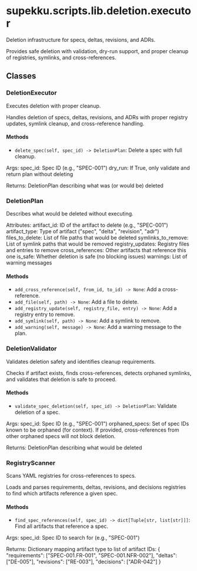 # supekku.scripts.lib.deletion.executor

Deletion infrastructure for specs, deltas, revisions, and ADRs.

Provides safe deletion with validation, dry-run support, and proper cleanup
of registries, symlinks, and cross-references.

## Classes

### DeletionExecutor

Executes deletion with proper cleanup.

Handles deletion of specs, deltas, revisions, and ADRs with proper
registry updates, symlink cleanup, and cross-reference handling.

#### Methods

- `delete_spec(self, spec_id) -> DeletionPlan`: Delete a spec with full cleanup.

Args:
    spec_id: Spec ID (e.g., "SPEC-001")
    dry_run: If True, only validate and return plan without deleting

Returns:
    DeletionPlan describing what was (or would be) deleted

### DeletionPlan

Describes what would be deleted without executing.

Attributes:
    artifact_id: ID of the artifact to delete (e.g., "SPEC-001")
    artifact_type: Type of artifact ("spec", "delta", "revision", "adr")
    files_to_delete: List of file paths that would be deleted
    symlinks_to_remove: List of symlink paths that would be removed
    registry_updates: Registry files and entries to remove
    cross_references: Other artifacts that reference this one
    is_safe: Whether deletion is safe (no blocking issues)
    warnings: List of warning messages

#### Methods

- `add_cross_reference(self, from_id, to_id) -> None`: Add a cross-reference.
- `add_file(self, path) -> None`: Add a file to delete.
- `add_registry_update(self, registry_file, entry) -> None`: Add a registry entry to remove.
- `add_symlink(self, path) -> None`: Add a symlink to remove.
- `add_warning(self, message) -> None`: Add a warning message to the plan.

### DeletionValidator

Validates deletion safety and identifies cleanup requirements.

Checks if artifact exists, finds cross-references, detects orphaned
symlinks, and validates that deletion is safe to proceed.

#### Methods

- `validate_spec_deletion(self, spec_id) -> DeletionPlan`: Validate deletion of a spec.

Args:
    spec_id: Spec ID (e.g., "SPEC-001")
    orphaned_specs: Set of spec IDs known to be orphaned (for context).
                   If provided, cross-references from other orphaned specs
                   will not block deletion.

Returns:
    DeletionPlan describing what would be deleted

### RegistryScanner

Scans YAML registries for cross-references to specs.

Loads and parses requirements, deltas, revisions, and decisions registries
to find which artifacts reference a given spec.

#### Methods

- `find_spec_references(self, spec_id) -> dict[Tuple[str, list[str]]]`: Find all artifacts that reference a spec.

Args:
    spec_id: Spec ID to search for (e.g., "SPEC-001")

Returns:
    Dictionary mapping artifact type to list of artifact IDs:
    {
      "requirements": ["SPEC-001.FR-001", "SPEC-001.NFR-002"],
      "deltas": ["DE-005"],
      "revisions": ["RE-003"],
      "decisions": ["ADR-042"]
    }

